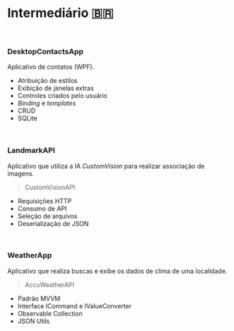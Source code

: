 # Intermediário :brazil:

<br>

### DesktopContactsApp

Aplicativo de contatos (WPF).
- Atribuição de estilos
- Exibição de janelas extras
- Controles criados pelo usuário
- *Binding* e *templates*
- CRUD
- SQLite

<br>

### LandmarkAPI

Aplicativo que utiliza a IA *CustomVision* para realizar associação de imagens.
> CustomVisionAPI
- Requisições HTTP
- Consumo de API
- Seleção de arquivos
- Deserialização de JSON

<br>

### WeatherApp

Aplicativo que realiza buscas e exibe os dados de clima de uma localidade.
> AccuWeatherAPI
- Padrão MVVM
- Interface ICommand e IValueConverter
- Observable Collection
- JSON Utils


